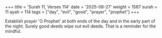 +++
title = 'Surah 11, Verses 114'
date = '2025-08-27'
weight = 1587
surah = 11
ayah = 114
tags = ["day", "evil", "good", "prayer", "prophet"]
+++

Establish prayer ˹O Prophet˺ at both ends of the day and in the early part of the night. Surely good deeds wipe out evil deeds. That is a reminder for the mindful.